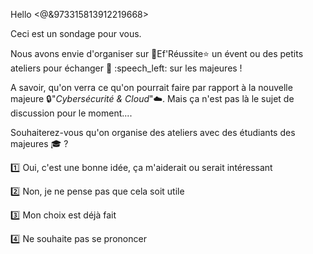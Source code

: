 Hello <@&973315813912219668>

Ceci est un sondage pour vous.

Nous avons envie d'organiser sur 📖Ef'Réussite⭐ un évent ou des petits ateliers pour échanger :speech_balloon: :speech_left: sur les majeures !

A savoir, qu'on verra ce qu'on pourrait faire par rapport à la nouvelle majeure 🔒"*Cybersécurité & Cloud*"☁️.
Mais ça n'est pas là le sujet de discussion pour le moment....

Souhaiterez-vous qu'on organise des ateliers avec des étudiants des majeures :mortar_board: ?

:one: Oui, c'est une bonne idée, ça m'aiderait ou serait intéressant

:two: Non, je ne pense pas que cela soit utile

:three: Mon choix est déjà fait

:four: Ne souhaite pas se prononcer
